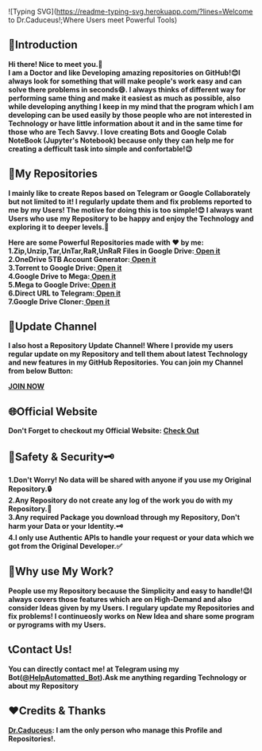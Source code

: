 <!---Use ; to Break Line--->
![Typing SVG](https://readme-typing-svg.herokuapp.com/?lines=Welcome to Dr.Caduceus!;Where Users meet Powerful Tools)
<h2>📝Introduction</h2>
<p><b>Hi there! Nice to meet you.👋<br>
I am a Doctor and like Developing amazing repositories on GitHub!😊I always look for something that will make people's work easy and can solve there problems in seconds😄. I always thinks of different way for performing same thing and make it easiest as much as possible, also while developing anything I keep in my mind that the program which I am  developing can be used easily by those people who are not interested in Technology or have little information about it and in the same time for those who are Tech Savvy. I love creating Bots and Google Colab NoteBook (Jupyter's Notebook) because only they can help me for creating a defficult task into simple and confortable!😉</b></p>
<h2>📑My Repositories</h2>
<p><b>I mainly like to create Repos based on Telegram or Google Collaborately but not limited to it! I regularly update them and fix problems reported to me by my Users! The motive for doing this is too simple!😊 I always want Users who use my Repository to be happy and enjoy the Technology and exploring it to deeper levels.🤗

  Here are some Powerful Repositories made with ❤️ by me:<br>
  1.Zip,Unzip,Tar,UnTar,RaR,UnRaR Files in Google Drive:<a href="http://www.caduceus.ml/Packer-and-Extractor-of-Google-Drive/" alt="Zip,Unzip,Tar,UnTar,RaR,UnRaR Files in Google Drive"> Open it</a><br>
  2.OneDrive 5TB Account Generator:<a href="http://www.caduceus.ml/OneDrive-5TB-Account/" alt="OneDrive-5TB-Account"> Open it</a><br>
  3.Torrent to Google Drive:<a href="https://www.caduceus.ml/Torrent-to-GoogleDrive" alt="Torrent to Google Drive"> Open it</a><br>
  4.Google Drive to Mega:<a href="https://www.caduceus.ml/Google-Drive-to-MEGA" alt="Google Drive to Mega"> Open it</a><br>
  5.Mega to Google Drive:<a href="https://www.caduceus.ml/Mega-to-Google-Drive" alt="Mega to Google Drive"> Open it</a><br>
  6.Direct URL to Telegram:<a href="https://www.caduceus.ml/URL-UPLODER_V2" alt="Direct URL to Telegram"> Open it</a><br>
  7.Google Drive Cloner:<a href="https://www.caduceus.ml/Google-Drive-Cloner" alt="Google Drive Cloner" > Open it</a></b></p>
  <h2>📢Update Channel</h2>
  <p><b>I also host a Repository Update Channel! Where I provide my users regular update on my Repository and tell them about latest Technology and new features in my GitHub Repositories. You can join my Channel from below Button:</b></p>
  <a href="https://telegram.me/TheCaduceusUPDATE"><b>JOIN NOW</b></a>
  <h2>🌐Official Website</h2>
  <p><b>Don't Forget to checkout my Official Website: <a href="https://www.caduceus.ml">Check Out</a></b></p>
  <h2>🔐Safety & Security🗝️</h2>
  <p><b>1.Don't Worry! No data will be shared with anyone if you use my Original Repository.🔒<br>
  2.Any Repository do not create any log of the work you do with my Repository.🔐<br>
  3.Any required Package you download through my Repository, Don't harm your Data or your Identity.🗝️<br>
  4.I only use Authentic APIs to handle your request or your data which we got from the Original Developer.✅</b></p>
  <h2>🤔Why use My Work?</h2>
  <p><b>People use my Repository because the Simplicity and easy to handle!😉I always covers those features which are on High-Demand and also consider Ideas given by my Users. I regulary update my Repositories and fix problems! I continueosly works on New Idea and share some program or pyrograms with my Users.</b></p>
  <h2>📞Contact Us!</h2>
  <p><b>You can directly contact me! at Telegram using my Bot(<a href="https://telegram.me/HelpAutomatted_Bot">@HelpAutomatted_Bot</a>).Ask me anything regarding Technology or about my Repository</b></p>
  <h2>❤️Credits & Thanks</h2>
  <p><b><a href="https://github.com/TheCaduceus">Dr.Caduceus</a>: I am the only person who manage this Profile and Repositories!.</b></p>
